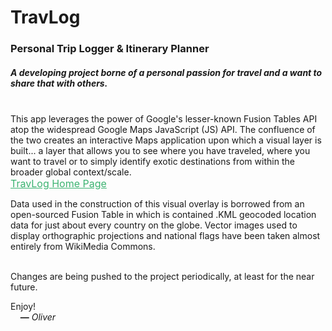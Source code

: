 # TravLog
<h3>Personal Trip Logger &amp; Itinerary Planner</h3>

<h5><em>A developing project borne of a personal passion for travel and a want to share that with others.</em></h5>
<br />
This app leverages the power of Google's lesser-known Fusion Tables API atop the widespread Google Maps JavaScript (JS) API. The confluence of the two creates an interactive Maps application upon which a visual layer is built... a layer that allows you to see where you have traveled, where you want to travel or to simply identify exotic destinations from within the broader global context/scale.

<br />
<a href="http://isenricho.github.io/TravLog" style="width: 100%; margin: 0 auto; font-size: 16px; color: MediumSeaGreen;">TravLog Home Page</a>
<br />

Data used in the construction of this visual overlay is borrowed from an open-sourced Fusion Table in which is contained .KML geocoded location data for just about every country on the globe. Vector images used to display orthographic projections and national flags have been taken almost entirely from WikiMedia Commons.

<br />
Changes are being pushed to the project periodically, at least for the near future.

Enjoy!
<br />
&nbsp; &nbsp; <b>—</b> <i>Oliver</i>

